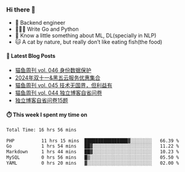 ### Hi there 👋

- 🔧 Backend engineer
- 👨🏻‍💻 Write Go and Python
- 🔭 Know a little something about ML, DL(specially in NLP)
- 🐱 A cat by nature, but really don’t like eating fish(the food)

#### 📖 Latest Blog Posts
<!-- BLOG-POST-LIST:START -->
- [猫鱼周刊 vol. 046 身份数据保护](https://ameow.xyz/archives/weekly-046)
- [2024年双十一&amp;黑五云服务优惠集合](https://ameow.xyz/archives/2024-double-11-cloud-service-sales)
- [猫鱼周刊 vol. 045 技术无国界，但利益有](https://ameow.xyz/archives/weekly-045)
- [猫鱼周刊 vol. 044 独立博客自省问卷](https://ameow.xyz/archives/weekly-044)
- [独立博客自省问卷15题](https://ameow.xyz/archives/independent-blog-questionnaire)
<!-- BLOG-POST-LIST:END -->

#### ⏱️ This week I spent my time on
<!--START_SECTION:waka-->

```txt
Total Time: 16 hrs 56 mins

PHP          11 hrs 15 mins  ████████████████▓░░░░░░░░   66.39 %
Go           1 hrs 54 mins   ██▓░░░░░░░░░░░░░░░░░░░░░░   11.22 %
Markdown     1 hrs 44 mins   ██▓░░░░░░░░░░░░░░░░░░░░░░   10.23 %
MySQL        0 hrs 56 mins   █▒░░░░░░░░░░░░░░░░░░░░░░░   05.50 %
YAML         0 hrs 20 mins   ▓░░░░░░░░░░░░░░░░░░░░░░░░   02.00 %
```

<!--END_SECTION:waka-->

<!--
**LeslieLeung/LeslieLeung** is a ✨ _special_ ✨ repository because its `README.md` (this file) appears on your GitHub profile.

Here are some ideas to get you started:

- 🔭 I’m currently working on ...
- 🌱 I’m currently learning ...
- 👯 I’m looking to collaborate on ...
- 🤔 I’m looking for help with ...
- 💬 Ask me about ...
- 📫 How to reach me: ...
- 😄 Pronouns: ...
- ⚡ Fun fact: ...
-->
